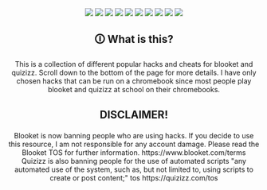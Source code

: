 <div align="center"> <img src="https://img.shields.io/badge/quizizz%20room code-working-success"></img>  <img src="https://img.shields.io/badge/quizizz%20manual answers-working-success"></img>  <img src="https://img.shields.io/badge/quizizz%20force start-untested-important"></img>  <img src="https://img.shields.io/badge/blooket%20answer website-working-success"></img>  <img src="https://img.shields.io/badge/quizizz%20kick-untested-important"></img>  <img src="https://img.shields.io/badge/blooket%20container highlight-untested-important"></img>  <img src="https://img.shields.io/badge/blooket%20all characters-untested-important"></img>  <img src="https://img.shields.io/badge/quizlet%20match hack-working-success"></img>  <img src="https://img.shields.io/badge/quizlet%20gravity hack-working-success"></img>  <img src="https://img.shields.io/badge/blooket%20all gamemodes-working-success"></img></div>


## <p align="center">🛈 What is this?</p>

<p align="center">This is a collection of different popular hacks and cheats for blooket and quizizz. Scroll down to the bottom of the page for more details. I have only chosen hacks that can be run on a chromebook since most people play blooket and quizizz at school on their chromebooks.

## <p align="center">DISCLAIMER!</p>

<p align="center">Blooket is now banning people who are using hacks. If you decide to use this resource, I am not responsible for any account damage. Please read the Blooket TOS for further information. https://www.blooket.com/terms <br>
Quizizz is also banning people for the use of automated scripts "any automated use of the system, such as, but not limited to, using scripts to create or post content;" tos https://quizizz.com/tos</p>
